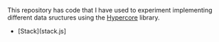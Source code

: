 This repository has code that I have used to experiment implementing different
data sructures using the [Hypercore](https://github.com/holepunchto/hypercore) library.
* [Stack](stack.js]
